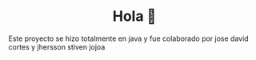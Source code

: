 <h1 align="center">Hola 👋</h1>
<p>Este proyecto se hizo totalmente en java y fue colaborado por jose david cortes y jhersson stiven jojoa<p/>

